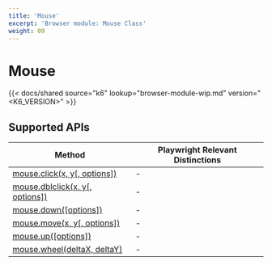 ```yaml
---
title: 'Mouse'
excerpt: 'Browser module: Mouse Class'
weight: 09
---
```


# Mouse

{{< docs/shared source="k6" lookup="browser-module-wip.md" version="<K6_VERSION>" >}}

## Supported APIs

| Method                                                                                                                    | Playwright Relevant Distinctions |
| ------------------------------------------------------------------------------------------------------------------------- | -------------------------------- |
| <a href="https://playwright.dev/docs/api/class-mouse#mouse-click" target="_blank" >mouse.click(x, y[, options])</a>       | -                                |
| <a href="https://playwright.dev/docs/api/class-mouse#mouse-dblclick" target="_blank" >mouse.dblclick(x, y[, options])</a> | -                                |
| <a href="https://playwright.dev/docs/api/class-mouse#mouse-down" target="_blank" >mouse.down([options])</a>               | -                                |
| <a href="https://playwright.dev/docs/api/class-mouse#mouse-move" target="_blank" >mouse.move(x, y[, options])</a>         | -                                |
| <a href="https://playwright.dev/docs/api/class-mouse#mouse-up" target="_blank" >mouse.up([options])</a>                   | -                                |
| <a href="https://playwright.dev/docs/api/class-mouse#mouse-wheel" target="_blank" >mouse.wheel(deltaX, deltaY)</a>        | -                                |
